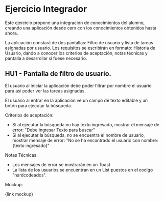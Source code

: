 # Ejercicio Integrador

Este ejercicio propone una integración de conocimientos del alumno, creando una aplicación desde cero con los conocimientos obtenidos hasta ahora.

La aplicación constará de dos pantallas: Filtro de usuario y lista de tareas asignadas por usuario. Los requisitos se escribirán en formato: Historia de Usuario, dando a conocer los criterios de aceptación, notas técnicas y pantalla a desarrollar si fuese necesario.

## HU1 - Pantalla de filtro de usuario.

El usuario al iniciar la aplicación debe poder filtrar por nombre el usuario para asi poder ver las tareas asignadas.

El usuario al entrar en la aplicación ve un campo de texto editable y un botón para ejecutar la búsqueda.

Criterios de aceptación:

- Si al ejecutar la búsqueda no hay texto ingresado, mostrar el mensaje de error: "Debe ingresar Texto para buscar"
- Si al ejecutar la búsqueda, no se encuentra el nombre de usuario, mostrar mensaje de error: "No se ha encontrado el usuario con nombre: {texto ingresado}"

Notas Técnicas:

- Los mensajes de error se mostrarán en un Toast
- La lista de los usuarios se encuentran en un List<String> puestos en el codigo "hardcodeados".

Mockup: 

{link mockup}
